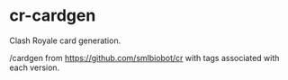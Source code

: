 # cr-cardgen
Clash Royale card generation.

/cardgen from https://github.com/smlbiobot/cr with tags associated with each version.
